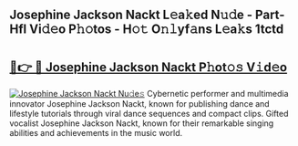 ## Josephine Jackson Nackt L𝚎a𝚔ed N𝚞𝚍e - Part-Hfl Vi𝚍𝚎o P𝚑𝚘tos - H𝚘𝚝 O𝚗𝚕yf𝚊ns L𝚎a𝚔s 1tctd

# <h2><a href="http://kf2d24.oniu.top/?m=Josephine+Jackson+Nackt">🔗👉 🔴 Josephine Jackson Nackt P𝚑ot𝚘𝚜 V𝚒d𝚎o</a></h2>

[![Josephine Jackson Nackt Nu𝚍e𝚜](https://i.imgur.com/0qMVB7G.gif)](http://kf2d24.oniu.top/?m=Josephine+Jackson+Nackt)
Cybernetic performer and multimedia innovator Josephine Jackson Nackt, known for publishing dance and lifestyle tutorials through viral dance sequences and compact clips. Gifted vocalist Josephine Jackson Nackt, known for their remarkable singing abilities and achievements in the music world.  
